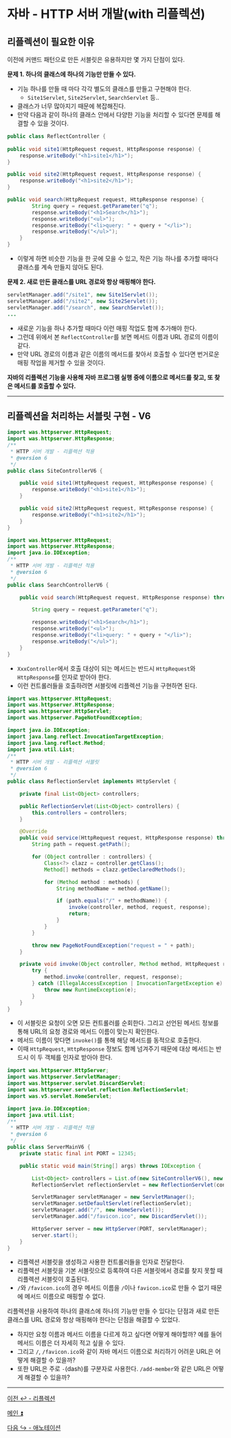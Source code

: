 # 자바 - HTTP 서버 개발(with 리플렉션)

## 리플렉션이 필요한 이유

이전에 커맨드 패턴으로 만든 서블릿은 유용하지만 몇 가지 단점이 있다.

**문제 1. 하나의 클래스에 하나의 기능만 만들 수 있다.**
- 기능 하나를 만들 때 마다 각각 별도의 클래스를 만들고 구현해야 한다.
    - `Site1Servlet`, `Site2Servlet`, `SearchServlet` 등..
- 클래스가 너무 많아지기 때문에 복잡해진다.
- 만약 다음과 같이 하나의 클래스 안에서 다양한 기능을 처리할 수 있다면 문제를 해결할 수 있을 것이다.

```java
public class ReflectController {
    
public void site1(HttpRequest request, HttpResponse response) {         
    response.writeBody("<h1>site1</h1>");
}

public void site2(HttpRequest request, HttpResponse response) { 
    response.writeBody("<h1>site2</h1>");
}

public void search(HttpRequest request, HttpResponse response) {
        String query = request.getParameter("q");
        response.writeBody("<h1>Search</h1>");
        response.writeBody("<ul>");
        response.writeBody("<li>query: " + query + "</li>");         
        response.writeBody("</ul>");
    } 
}
```
- 이렇게 하면 비슷한 기능을 한 곳에 모을 수 있고, 작은 기능 하나를 추가할 때마다
  클래스를 계속 만들지 않아도 된다.

**문제 2. 새로 만든 클래스를 URL 경로와 항상 매핑해야 한다.**

```java
servletManager.add("/site1", new Site1Servlet()); 
servletManager.add("/site2", new Site2Servlet()); 
servletManager.add("/search", new SearchServlet());
...
```

- 새로운 기능을 하나 추가할 때마다 이런 매핑 작업도 함께 추가해야 한다.
- 그런데 위에서 본 `ReflectController`를 보면 메서드 이름과 URL 경로의 이름이 같다.
- 만약 URL 경로의 이름과 같은 이름의 메서드를 찾아서 호출할 수 있다면 번거로운
  매핑 작업을 제거할 수 있을 것이다.

**자바의 리플렉션 기능을 사용해 자바 프로그램 실행 중에 이름으로 메서드를 찾고, 또 찾은
메서드를 호출할 수 있다.**

---

## 리플렉션을 처리하는 서블릿 구현 - V6

```java
import was.httpserver.HttpRequest;
import was.httpserver.HttpResponse;
/**
 * HTTP 서버 개발 - 리플렉션 적용
 * @version 6
 */
public class SiteControllerV6 {

    public void site1(HttpRequest request, HttpResponse response) {
        response.writeBody("<h1>site1</h1>");
    }

    public void site2(HttpRequest request, HttpResponse response) {
        response.writeBody("<h1>site2</h1>");
    }
}
```
```java
import was.httpserver.HttpRequest;
import was.httpserver.HttpResponse;
import java.io.IOException;
/**
 * HTTP 서버 개발 - 리플렉션 적용
 * @version 6
 */
public class SearchControllerV6 {

    public void search(HttpRequest request, HttpResponse response) throws IOException {

        String query = request.getParameter("q");

        response.writeBody("<h1>Search</h1>");
        response.writeBody("<ul>");
        response.writeBody("<li>query: " + query + "</li>");
        response.writeBody("</ul>");
    }
}
```
- `XxxController`에서 호출 대상이 되는 메서드는 반드시 `HttpRequest`와 `HttpResponse`를 인자로 받아야 한다.
- 이런 컨트롤러들을 호출하려면 서블릿에 리플렉션 기능을 구현하면 된다.
```java
import was.httpserver.HttpRequest;
import was.httpserver.HttpResponse;
import was.httpserver.HttpServlet;
import was.httpserver.PageNotFoundException;

import java.io.IOException;
import java.lang.reflect.InvocationTargetException;
import java.lang.reflect.Method;
import java.util.List;
/**
 * HTTP 서버 개발 - 리플렉션 서블릿
 * @version 6
 */
public class ReflectionServlet implements HttpServlet {

    private final List<Object> controllers;

    public ReflectionServlet(List<Object> controllers) {
        this.controllers = controllers;
    }

    @Override
    public void service(HttpRequest request, HttpResponse response) throws IOException {
        String path = request.getPath();

        for (Object controller : controllers) {
            Class<?> clazz = controller.getClass();
            Method[] methods = clazz.getDeclaredMethods();

            for (Method method : methods) {
                String methodName = method.getName();

                if (path.equals("/" + methodName)) {
                    invoke(controller, method, request, response);
                    return;
                }
            }
        }

        throw new PageNotFoundException("request = " + path);
    }

    private void invoke(Object controller, Method method, HttpRequest request, HttpResponse response) {
        try {
            method.invoke(controller, request, response);
        } catch (IllegalAccessException | InvocationTargetException e) {
            throw new RuntimeException(e);
        }
    }
}
```
- 이 서블릿은 요청이 오면 모든 컨트롤러를 순회한다. 그리고 선언된 메서드 정보를 통해
    URL의 요청 경로와 메서드 이름이 맞는지 확인한다.
- 메서드 이름이 맞다면 `invoke()`를 통해 해당 메서드를 동적으로 호출한다.
- 이때 `HttpRequest`, `HttpResponse` 정보도 함께 넘겨주기 때문에 대상 메서드는 반드시 이 두 객체를
인자로 받아야 한다.
```java
import was.httpserver.HttpServer;
import was.httpserver.ServletManager;
import was.httpserver.servlet.DiscardServlet;
import was.httpserver.servlet.reflection.ReflectionServlet;
import was.v5.servlet.HomeServlet;

import java.io.IOException;
import java.util.List;
/**
 * HTTP 서버 개발 - 리플렉션 적용
 * @version 6
 */
public class ServerMainV6 {
    private static final int PORT = 12345;

    public static void main(String[] args) throws IOException {

        List<Object> controllers = List.of(new SiteControllerV6(), new SearchControllerV6());
        ReflectionServlet reflectionServlet = new ReflectionServlet(controllers);

        ServletManager servletManager = new ServletManager();
        servletManager.setDefaultServlet(reflectionServlet);
        servletManager.add("/", new HomeServlet());
        servletManager.add("/favicon.ico", new DiscardServlet());

        HttpServer server = new HttpServer(PORT, servletManager);
        server.start();
    }
}
```
- 리플렉션 서블릿을 생성하고 사용한 컨트롤러들을 인자로 전달한다.
- 리플렉션 서블릿을 기본 서블릿으로 등록하여 다른 서블릿에서 경로를 찾지 못할 때
    리플렉션 서블릿이 호출된다.
- `/`와 `/favicon.ico`의 경우 메서드 이름을 `/`이나 `favicon.ico`로 만들 수 없기 때문에
    메서드 이름으로 매핑할 수 없다.

리플렉션을 사용하여 하나의 클래스에 하나의 기능만 만들 수 있다는 단점과 새로 만든 클래스를
URL 경로와 항상 매핑해야 한다는 단점을 해결할 수 있었다.

- 하지만 요청 이름과 메서드 이름을 다르게 하고 싶다면 어떻게 해야할까? 예를 들어
메서드 이름은 더 자세히 적고 싶을 수 있다.
- 그리고 `/`, `/favicon.ico`와 같이 자바 메서드 이름으로 처리하기 어려운 URL은 어떻게 해결할 수 있을까? 
- 또한 URL은 주로 `-`(dash)를 구분자로 사용한다. `/add-member`와 같은 URL은 어떻게 
해결할 수 있을까?

---

[이전 ↩️ - 리플렉션](https://github.com/genesis12345678/TIL/blob/main/Java/adv_1/reflection/reflection.md)

[메인 ⏫](https://github.com/genesis12345678/TIL/blob/main/Java/adv_1/Main.md)

[다음 ↪️ - 애노테이션](https://github.com/genesis12345678/TIL/blob/main/Java/adv_1/annotation/annotation.md)
